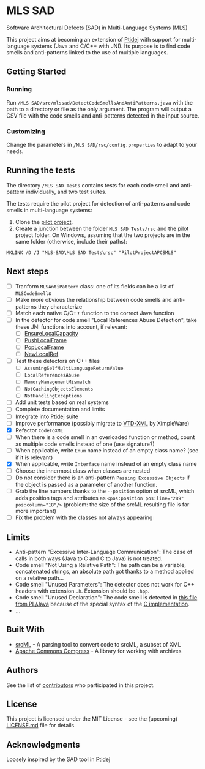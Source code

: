 # MLS SAD

Software Architectural Defects (SAD) in Multi-Language Systems (MLS)

This project aims at becoming an extension of [Ptidej](https://github.com/ptidejteam/v5.2) with support for multi-language systems (Java and C/C++ with JNI). Its purpose is to find code smells and anti-patterns linked to the use of multiple languages.

## Getting Started

### Running

Run `/MLS SAD/src/mlssad/DetectCodeSmellsAndAntiPatterns.java` with the path to a directory or file as the only argument. The program will output a CSV file with the code smells and anti-patterns detected in the input source.

### Customizing

Change the parameters in `/MLS SAD/rsc/config.properties` to adapt to your needs.

## Running the tests

The directory `/MLS SAD Tests` contains tests for each code smell and anti-pattern individually, and two test suites.

The tests require the pilot project for detection of anti-patterns and code smells in multi-language systems:

1. Clone the [pilot project](https://github.com/ptidejteam/PilotProjectAPCSMLS/).
2. Create a junction between the folder `MLS SAD Tests/rsc` and the pilot project folder.
    On Windows, assuming that the two projects are in the same folder (otherwise, include their paths):

```shell
MKLINK /D /J "MLS-SAD\MLS SAD Tests\rsc" "PilotProjectAPCSMLS"
```

## Next steps

- [ ] Tranform `MLSAntiPattern` class: one of its fields can be a list of `MLSCodeSmell`s
- [ ] Make more obvious the relationship between code smells and anti-patterns they characterize
- [ ] Match each native C/C++ function to the correct Java function
- [ ] In the detector for code smell "Local References Abuse Detection", take these JNI functions into account, if relevant:
  - [ ] [EnsureLocalCapacity](https://docs.oracle.com/javase/7/docs/technotes/guides/jni/spec/functions.html#EnsureLocalCapacity)
  - [ ] [PushLocalFrame](https://docs.oracle.com/javase/7/docs/technotes/guides/jni/spec/functions.html#PushLocalFrame)
  - [ ] [PopLocalFrame](https://docs.oracle.com/javase/7/docs/technotes/guides/jni/spec/functions.html#PopLocalFrame)
  - [ ] [NewLocalRef](https://docs.oracle.com/javase/7/docs/technotes/guides/jni/spec/functions.html#NewLocalRef)
- [ ] Test these detectors on C++ files
  - [ ] `AssumingSelfMultiLanguageReturnValue`
  - [ ] `LocalReferencesAbuse`
  - [ ] `MemoryManagementMismatch`
  - [ ] `NotCachingObjectsElements`
  - [ ] `NotHandlingExceptions`
- [ ] Add unit tests based on real systems
- [ ] Complete documentation and limits
- [ ] Integrate into [Ptidej](https://github.com/ptidejteam/v5.2) suite
- [ ] Improve performance (possibly migrate to [VTD-XML](https://vtd-xml.sourceforge.io) by XimpleWare)
- [x] Refactor `CodeToXML`
- [ ] When there is a code smell in an overloaded function or method, count as multiple code smells instead of one (use signature?)
- [ ] When applicable, write `Enum` name instead of an empty class name? (see if it is relevant)
- [x] When applicable, write `Interface` name instead of an empty class name
- [ ] Choose the innermost class when classes are nested
- [ ] Do not consider there is an anti-pattern `Passing Excessive Objects` if the object is passed as a parameter of another function.
- [ ] Grab the line numbers thanks to the `--position` option of srcML, which adds position tags and attributes as `<pos:position pos:line="289" pos:column="18"/>` (problem: the size of the srcML resulting file is far more important)
- [ ] Fix the problem with the classes not always appearing

## Limits

- Anti-pattern "Excessive Inter-Language Communication": The case of calls in both ways (Java to C and C to Java) is not treated.
- Code smell "Not Using a Relative Path": The path can be a variable, concatenated strings, an absolute path got thanks to a method applied on a relative path…
- Code smell "Unused Parameters": The detector does not work for C++ headers with extension `.h`. Extension should be `.hpp`.
- Code smell "Unused Declaration": The code smell is detected in [this file from PL/Java](https://github.com/tada/pljava/blob/master/pljava/src/main/java/org/postgresql/pljava/internal/DualState.java) because of the special syntax of the [C implementation](https://github.com/tada/pljava/blob/master/pljava-so/src/main/c/DualState.c).
- …

## Built With

* [srcML](http://srcml.org/) - A parsing tool to convert code to srcML, a subset of XML
* [Apache Commons Compress](http://commons.apache.org/proper/commons-compress/) - A library for working with archives

## Authors

See the list of [contributors](https://github.com/PalmyreB/contributors) who participated in this project.

## License

This project is licensed under the MIT License - see the (upcoming) [LICENSE.md](LICENSE.md) file for details.

## Acknowledgments

Loosely inspired by the SAD tool in [Ptidej](https://github.com/ptidejteam/v5.2)

